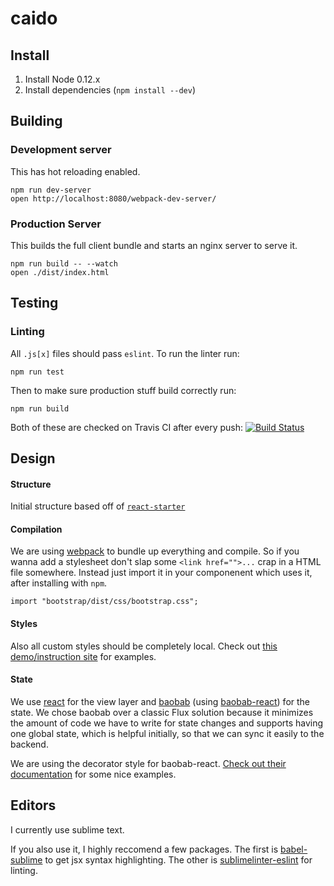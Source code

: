 # caido


## Install

1. Install Node 0.12.x
2. Install dependencies (`npm install --dev`)

## Building

### Development server

This has hot reloading enabled.

```
npm run dev-server
open http://localhost:8080/webpack-dev-server/
```

### Production Server

This builds the full client bundle and starts an nginx server to serve it.

```
npm run build -- --watch
open ./dist/index.html
```

## Testing

### Linting
All `.js[x]` files should pass `eslint`. To run the linter run:

```
npm run test
```

Then to make sure production stuff build correctly run:

```
npm run build
```

Both of these are checked on Travis CI after every push: [![Build Status](https://travis-ci.org/lucibus/caido.svg?branch=master)](https://travis-ci.org/lucibus/caido)


## Design

#### Structure

Initial structure based off of [`react-starter`](https://github.com/webpack/react-starter/tree/48cecfcd3a528ceefdd3d68b4e0f05fffbedac8e)

#### Compilation

We are using [webpack](https://github.com/webpack/webpack) to bundle up everything
and compile. So if you wanna add a stylesheet don't slap some `<link href="">...`
crap in a HTML file somewhere. Instead just import it in your componenent
which uses it, after installing with `npm`.

```
import "bootstrap/dist/css/bootstrap.css";
```

#### Styles

Also all custom styles should be completely local. Check out
[this demo/instruction site](https://css-modules.github.io/webpack-demo/)
for examples.

#### State
We use [react](http://facebook.github.io/react/) for the view layer and
[baobab](https://github.com/Yomguithereal/baobab) (using [baobab-react](https://github.com/Yomguithereal/baobab-react))
for the state. We chose baobab over a classic Flux solution because it minimizes
the amount of code we have to write for state changes and supports having one
global state, which is helpful initially, so that we can sync it easily to the
backend.

We are using the decorator style for baobab-react. [Check out their documentation](https://github.com/Yomguithereal/baobab-react#decorators)
for some nice examples.


## Editors

I currently use sublime text.

If you also use it, I highly reccomend a few packages. The first is
[babel-sublime](https://github.com/babel/babel-sublime) to get jsx syntax
highlighting. The other is [sublimelinter-eslint](https://github.com/roadhump/SublimeLinter-eslint)
for linting.
